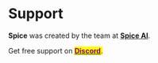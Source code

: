 # Support

**Spice** was created by the team at [**Spice AI**](https://spiceai.io).

Get free support on [<mark style="color:purple;">**Discord**</mark>](https://discord.gg/kZnTfneP5u)<mark style="color:purple;">.</mark>
